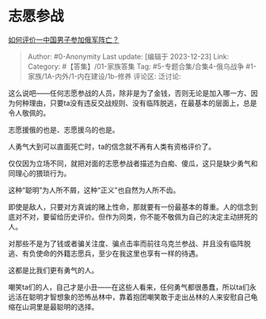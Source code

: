 # 志愿参战
[如何评价一中国男子参加俄军阵亡？](https://www.zhihu.com/question/635918875/answer/3335421256)

> Author: #0-Anonymity
> Last update: [编辑于 2023-12-23]
> Link:
> Category: #【答集】/01-家族答集 
> Tag: #5-专题合集/合集4-俄乌战争 #1-家族/1A-内外/1-内在建设/1b-修养 
> 评论区:
> 泛讨论:

这么说吧——任何志愿参战的人员，除非是为了金钱，否则无论是加入哪一方、因为何种理由，只要ta没有违反交战规则、没有临阵脱逃，在最基本的层面上，总是令人敬佩的。

志愿援俄的也是、志愿援乌的也是。

人勇气大到可以直面死亡时，ta的信念就不再有人类有资格评价了。

仅仅因为立场不同，就把对面的志愿参战者描述为白痴、傻瓜，这只是缺少勇气和同理心的猥琐行为。

这种“聪明”为人所不屑，这种“正义”也自然为人所不齿。

即使是敌人，只要对方真诚的赌上性命，那就要有一份最基本的尊重。人的信念到底对不对，要留给历史评价。但作为同类，你不能不敬佩为自己的决定主动拼死的人。

对那些不是为了钱或者骗关注度、骗点击率而前往乌克兰参战、并且没有临阵脱逃、有负使命的外籍志愿兵，至少在我这里也享有一样的待遇。

这都是比我们更有勇气的人。

嘲笑ta们的人，自己才是小丑——在这些人看来，任何勇气都很愚蠢，所以ta们永远活在聪明才智想象的恐怖丛林中，靠着抱团嘲笑敢于走出丛林的人来安慰自己龟缩在山洞里是最聪明的选择。
